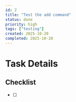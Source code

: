 ```yaml
---
id: 2
title: "Test the add command"
status: done
priority: high
tags: ["testing"]
created: 2025-10-20
completed: 2025-10-20
---
```


# Task Details

## Checklist
- [ ] 
